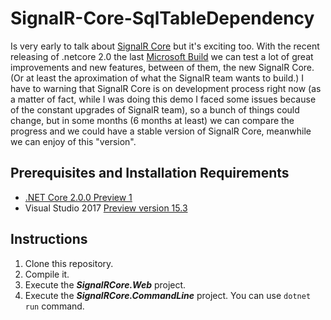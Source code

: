 # SignalR-Core-SqlTableDependency

Is very early to talk about [SignalR Core](https://github.com/aspnet/SignalR) but it's exciting too. With the recent releasing of .netcore 2.0 the last [Microsoft Build](https://build.microsoft.com/) we can test a lot of great improvements and new features, between of them, the new SignalR Core. (Or at least the aproximation of what the SignalR team wants to build.) I have to warning that SignalR Core is on development process right now (as a matter of fact, while I was doing this demo I faced some issues because of the constant upgrades of SignalR team), so a bunch of things could change, but in some months (6 months at least) we can compare the progress and we could have a stable version of SignalR Core, meanwhile we can enjoy of this "version".

## Prerequisites and Installation Requirements
+ [.NET Core 2.0.0 Preview 1](https://www.microsoft.com/net/core/preview#windowscmd)
+ Visual Studio 2017 [Preview version 15.3](https://www.visualstudio.com/vs/preview/)

## Instructions
1. Clone this repository.
2. Compile it.
3. Execute the ***SignalRCore.Web*** project.
4. Execute the ***SignalRCore.CommandLine*** project. You can use `dotnet run` command.